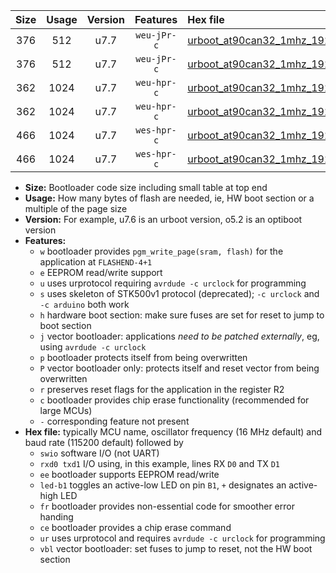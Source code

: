|Size|Usage|Version|Features|Hex file|
|:-:|:-:|:-:|:-:|:--|
|376|512|u7.7|`weu-jPr-c`|[urboot_at90can32_1mhz_19200bps_swio_rxd2_txd3_ee_led+b5_fr_ce_ur_vbl.hex](https://raw.githubusercontent.com/stefanrueger/urboot.hex/main/cores/megacore/at90can32/fcpu_1mhz/19200_bps/urboot_at90can32_1mhz_19200bps_swio_rxd2_txd3_ee_led+b5_fr_ce_ur_vbl.hex)|
|376|512|u7.7|`weu-jPr-c`|[urboot_at90can32_1mhz_19200bps_swio_rxe0_txe1_ee_led+b5_fr_ce_ur_vbl.hex](https://raw.githubusercontent.com/stefanrueger/urboot.hex/main/cores/megacore/at90can32/fcpu_1mhz/19200_bps/urboot_at90can32_1mhz_19200bps_swio_rxe0_txe1_ee_led+b5_fr_ce_ur_vbl.hex)|
|362|1024|u7.7|`weu-hpr-c`|[urboot_at90can32_1mhz_19200bps_swio_rxd2_txd3_ee_led+b5_fr_ce_ur.hex](https://raw.githubusercontent.com/stefanrueger/urboot.hex/main/cores/megacore/at90can32/fcpu_1mhz/19200_bps/urboot_at90can32_1mhz_19200bps_swio_rxd2_txd3_ee_led+b5_fr_ce_ur.hex)|
|362|1024|u7.7|`weu-hpr-c`|[urboot_at90can32_1mhz_19200bps_swio_rxe0_txe1_ee_led+b5_fr_ce_ur.hex](https://raw.githubusercontent.com/stefanrueger/urboot.hex/main/cores/megacore/at90can32/fcpu_1mhz/19200_bps/urboot_at90can32_1mhz_19200bps_swio_rxe0_txe1_ee_led+b5_fr_ce_ur.hex)|
|466|1024|u7.7|`wes-hpr-c`|[urboot_at90can32_1mhz_19200bps_swio_rxd2_txd3_ee_led+b5_fr_ce.hex](https://raw.githubusercontent.com/stefanrueger/urboot.hex/main/cores/megacore/at90can32/fcpu_1mhz/19200_bps/urboot_at90can32_1mhz_19200bps_swio_rxd2_txd3_ee_led+b5_fr_ce.hex)|
|466|1024|u7.7|`wes-hpr-c`|[urboot_at90can32_1mhz_19200bps_swio_rxe0_txe1_ee_led+b5_fr_ce.hex](https://raw.githubusercontent.com/stefanrueger/urboot.hex/main/cores/megacore/at90can32/fcpu_1mhz/19200_bps/urboot_at90can32_1mhz_19200bps_swio_rxe0_txe1_ee_led+b5_fr_ce.hex)|

- **Size:** Bootloader code size including small table at top end
- **Usage:** How many bytes of flash are needed, ie, HW boot section or a multiple of the page size
- **Version:** For example, u7.6 is an urboot version, o5.2 is an optiboot version
- **Features:**
  + `w` bootloader provides `pgm_write_page(sram, flash)` for the application at `FLASHEND-4+1`
  + `e` EEPROM read/write support
  + `u` uses urprotocol requiring `avrdude -c urclock` for programming
  + `s` uses skeleton of STK500v1 protocol (deprecated); `-c urclock` and `-c arduino` both work
  + `h` hardware boot section: make sure fuses are set for reset to jump to boot section
  + `j` vector bootloader: applications *need to be patched externally*, eg, using `avrdude -c urclock`
  + `p` bootloader protects itself from being overwritten
  + `P` vector bootloader only: protects itself and reset vector from being overwritten
  + `r` preserves reset flags for the application in the register R2
  + `c` bootloader provides chip erase functionality (recommended for large MCUs)
  + `-` corresponding feature not present
- **Hex file:** typically MCU name, oscillator frequency (16 MHz default) and baud rate (115200 default) followed by
  + `swio` software I/O (not UART)
  + `rxd0 txd1` I/O using, in this example, lines RX `D0` and TX `D1`
  + `ee` bootloader supports EEPROM read/write
  + `led-b1` toggles an active-low LED on pin `B1`, `+` designates an active-high LED
  + `fr` bootloader provides non-essential code for smoother error handing
  + `ce` bootloader provides a chip erase command
  + `ur` uses urprotocol and requires `avrdude -c urclock` for programming
  + `vbl` vector bootloader: set fuses to jump to reset, not the HW boot section
